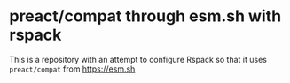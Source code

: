 # preact/compat through esm.sh with rspack

This is a repository with an attempt to configure Rspack so that it uses `preact/compat` from https://esm.sh
